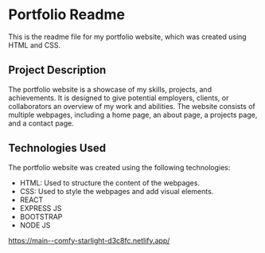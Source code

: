 # Portfolio Readme

This is the readme file for my portfolio website, which was created using HTML and CSS.

## Project Description

The portfolio website is a showcase of my skills, projects, and achievements. It is designed to give potential employers, clients, or collaborators an overview of my work and abilities. The website consists of multiple webpages, including a home page, an about page, a projects page, and a contact page.

## Technologies Used

The portfolio website was created using the following technologies:

- HTML: Used to structure the content of the webpages.
- CSS: Used to style the webpages and add visual elements.
- REACT
- EXPRESS JS
- BOOTSTRAP
- NODE JS
  
https://main--comfy-starlight-d3c8fc.netlify.app/
